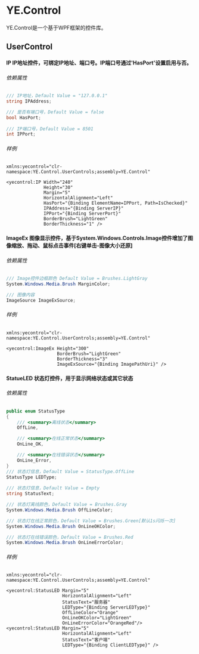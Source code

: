# YE.Control
YE.Control是一个基于WPF框架的控件库。



## UserControl

#### IP  IP地址控件，可绑定IP地址、端口号。IP端口号通过'HasPort'设置启用与否。

###### 依赖属性

```csharp
/// IP地址，Default Value = "127.0.0.1"
string IPAddress;

/// 是否有端口号，Default Value = false
bool HasPort;
    
/// IP端口号，Default Value = 8501
int IPPort;
```

###### 样例

```xaml
xmlns:yecontrol="clr-namespace:YE.Control.UserControls;assembly=YE.Control"

<yecontrol:IP Width="240"
              Height="30"
              Margin="5"
              HorizontalAlignment="Left"
              HasPort="{Binding ElementName=IPPort, Path=IsChecked}"
              IPAddress="{Binding ServerIP}"
              IPPort="{Binding ServerPort}"
              BorderBrush="LightGreen"
              BorderThickness="1" />
```



#### ImageEx  图像显示控件，基于System.Windows.Controls.Image控件增加了图像缩放、拖动、鼠标点击事件[右键单击-图像大小还原]

###### 依赖属性

```csharp
/// Image控件边框颜色 Default Value = Brushes.LightGray
System.Windows.Media.Brush MarginColor;

/// 图像内容
ImageSource ImageExSource;
```

###### 样例

```xaml
xmlns:yecontrol="clr-namespace:YE.Control.UserControls;assembly=YE.Control"

<yecontrol:ImageEx Height="300"
                   BorderBrush="LightGreen"
                   BorderThickness="3"
                   ImageExSource="{Binding ImagePathUri}" />
```



#### StatueLED 状态灯控件，用于显示网络状态或其它状态

###### 依赖属性

```csharp
public enum StatusType
{
    /// <summary>离线状态</summary>
    OffLine,

    /// <summary>在线正常状态</summary>
    OnLine_OK,

    /// <summary>在线错误状态</summary>
    OnLine_Error,
}
/// 状态灯信息，Default Value = StatusType.OffLine
StatusType LEDType;
    
/// 状态灯信息，Default Value = Empty   
string StatusText;

/// 状态灯离线颜色，Default Value = Brushes.Gray
System.Windows.Media.Brush OffLineColor;

/// 状态灯在线正常颜色，Default Value = Brushes.Green[默认1s闪烁一次]
System.Windows.Media.Brush OnLineOKColor;

/// 状态灯在线错误颜色，Default Value = Brushes.Red
System.Windows.Media.Brush OnLineErrorColor;
```

###### 样例

```xaml
xmlns:yecontrol="clr-namespace:YE.Control.UserControls;assembly=YE.Control"

<yecontrol:StatusLED Margin="5"
                     HorizontalAlignment="Left"
                     StatusText="服务器"
                     LEDType="{Binding ServerLEDType}"
                     OffLineColor="Orange"
                     OnLineOKColor="LightGreen"
                     OnLineErrorColor="OrangeRed"/>
<yecontrol:StatusLED Margin="5"
                     HorizontalAlignment="Left"
                     StatusText="客户端"
                     LEDType="{Binding ClientLEDType}" />
```

